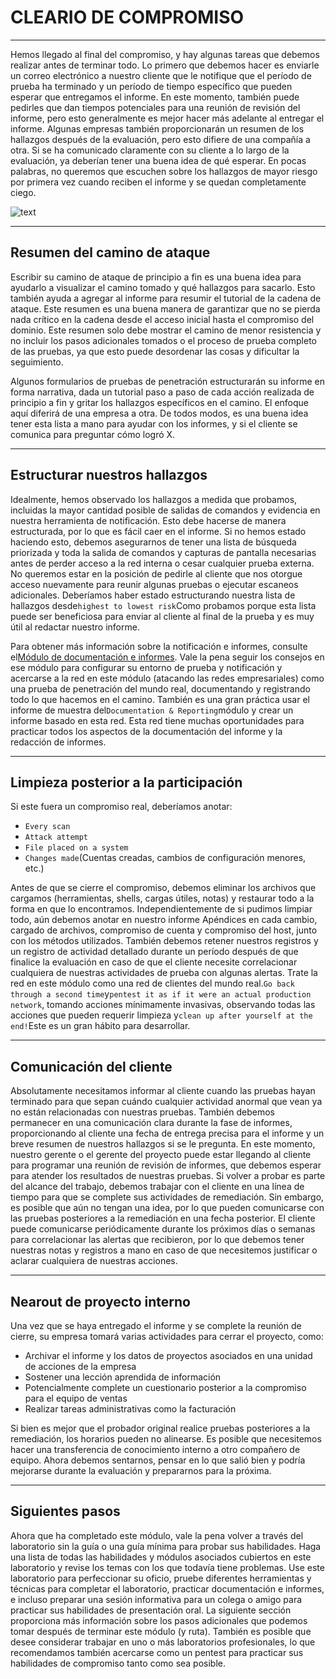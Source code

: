 # CLEARIO DE COMPROMISO

---

Hemos llegado al final del compromiso, y hay algunas tareas que debemos realizar antes de terminar todo. Lo primero que debemos hacer es enviarle un correo electrónico a nuestro cliente que le notifique que el período de prueba ha terminado y un período de tiempo específico que pueden esperar que entregamos el informe. En este momento, también puede pedirles que dan tiempos potenciales para una reunión de revisión del informe, pero esto generalmente es mejor hacer más adelante al entregar el informe. Algunas empresas también proporcionarán un resumen de los hallazgos después de la evaluación, pero esto difiere de una compañía a otra. Si se ha comunicado claramente con su cliente a lo largo de la evaluación, ya deberían tener una buena idea de qué esperar. En pocas palabras, no queremos que escuchen sobre los hallazgos de mayor riesgo por primera vez cuando reciben el informe y se quedan completamente ciego.

![text](https://academy.hackthebox.com/storage/modules/163/end_testing.png)

---

## Resumen del camino de ataque

Escribir su camino de ataque de principio a fin es una buena idea para ayudarlo a visualizar el camino tomado y qué hallazgos para sacarlo. Esto también ayuda a agregar al informe para resumir el tutorial de la cadena de ataque. Este resumen es una buena manera de garantizar que no se pierda nada crítico en la cadena desde el acceso inicial hasta el compromiso del dominio. Este resumen solo debe mostrar el camino de menor resistencia y no incluir los pasos adicionales tomados o el proceso de prueba completo de las pruebas, ya que esto puede desordenar las cosas y dificultar la seguimiento.

Algunos formularios de pruebas de penetración estructurarán su informe en forma narrativa, dada un tutorial paso a paso de cada acción realizada de principio a fin y gritar los hallazgos específicos en el camino. El enfoque aquí diferirá de una empresa a otra. De todos modos, es una buena idea tener esta lista a mano para ayudar con los informes, y si el cliente se comunica para preguntar cómo logró X.

---

## Estructurar nuestros hallazgos

Idealmente, hemos observado los hallazgos a medida que probamos, incluidas la mayor cantidad posible de salidas de comandos y evidencia en nuestra herramienta de notificación. Esto debe hacerse de manera estructurada, por lo que es fácil caer en el informe. Si no hemos estado haciendo esto, debemos asegurarnos de tener una lista de búsqueda priorizada y toda la salida de comandos y capturas de pantalla necesarias antes de perder acceso a la red interna o cesar cualquier prueba externa. No queremos estar en la posición de pedirle al cliente que nos otorgue acceso nuevamente para reunir algunas pruebas o ejecutar escaneos adicionales. Deberíamos haber estado estructurando nuestra lista de hallazgos desde`highest to lowest risk`Como probamos porque esta lista puede ser beneficiosa para enviar al cliente al final de la prueba y es muy útil al redactar nuestro informe.

Para obtener más información sobre la notificación e informes, consulte el[Módulo de documentación e informes](https://academy.hackthebox.com/module/162/section/1533). Vale la pena seguir los consejos en ese módulo para configurar su entorno de prueba y notificación y acercarse a la red en este módulo (atacando las redes empresariales) como una prueba de penetración del mundo real, documentando y registrando todo lo que hacemos en el camino. También es una gran práctica usar el informe de muestra del`Documentation & Reporting`módulo y crear un informe basado en esta red. Esta red tiene muchas oportunidades para practicar todos los aspectos de la documentación del informe y la redacción de informes.

---

## Limpieza posterior a la participación

Si este fuera un compromiso real, deberíamos anotar:

- `Every scan`
- `Attack attempt`
- `File placed on a system`
- `Changes made`(Cuentas creadas, cambios de configuración menores, etc.)

Antes de que se cierre el compromiso, debemos eliminar los archivos que cargamos (herramientas, shells, cargas útiles, notas) y restaurar todo a la forma en que lo encontramos. Independientemente de si pudimos limpiar todo, aún debemos anotar en nuestro informe Apéndices en cada cambio, cargado de archivos, compromiso de cuenta y compromiso del host, junto con los métodos utilizados. También debemos retener nuestros registros y un registro de actividad detallado durante un período después de que finalice la evaluación en caso de que el cliente necesite correlacionar cualquiera de nuestras actividades de prueba con algunas alertas. Trate la red en este módulo como una red de clientes del mundo real.`Go back through a second time`y`pentest it as if it were an actual production network`, tomando acciones mínimamente invasivas, observando todas las acciones que pueden requerir limpieza y`clean up after yourself at the end!`Este es un gran hábito para desarrollar.

---

## Comunicación del cliente

Absolutamente necesitamos informar al cliente cuando las pruebas hayan terminado para que sepan cuándo cualquier actividad anormal que vean ya no están relacionadas con nuestras pruebas. También debemos permanecer en una comunicación clara durante la fase de informes, proporcionando al cliente una fecha de entrega precisa para el informe y un breve resumen de nuestros hallazgos si se le pregunta. En este momento, nuestro gerente o el gerente del proyecto puede estar llegando al cliente para programar una reunión de revisión de informes, que debemos esperar para atender los resultados de nuestras pruebas. Si volver a probar es parte del alcance del trabajo, debemos trabajar con el cliente en una línea de tiempo para que se complete sus actividades de remediación. Sin embargo, es posible que aún no tengan una idea, por lo que pueden comunicarse con las pruebas posteriores a la remediación en una fecha posterior. El cliente puede comunicarse periódicamente durante los próximos días o semanas para correlacionar las alertas que recibieron, por lo que debemos tener nuestras notas y registros a mano en caso de que necesitemos justificar o aclarar cualquiera de nuestras acciones.

---

## Nearout de proyecto interno

Una vez que se haya entregado el informe y se complete la reunión de cierre, su empresa tomará varias actividades para cerrar el proyecto, como:

- Archivar el informe y los datos de proyectos asociados en una unidad de acciones de la empresa
- Sostener una lección aprendida de información
- Potencialmente complete un cuestionario posterior a la compromiso para el equipo de ventas
- Realizar tareas administrativas como la facturación

Si bien es mejor que el probador original realice pruebas posteriores a la remediación, los horarios pueden no alinearse. Es posible que necesitemos hacer una transferencia de conocimiento interno a otro compañero de equipo. Ahora debemos sentarnos, pensar en lo que salió bien y podría mejorarse durante la evaluación y prepararnos para la próxima.

---

## Siguientes pasos

Ahora que ha completado este módulo, vale la pena volver a través del laboratorio sin la guía o una guía mínima para probar sus habilidades. Haga una lista de todas las habilidades y módulos asociados cubiertos en este laboratorio y revise los temas con los que todavía tiene problemas. Use este laboratorio para perfeccionar su oficio, pruebe diferentes herramientas y técnicas para completar el laboratorio, practicar documentación e informes, e incluso preparar una sesión informativa para un colega o amigo para practicar sus habilidades de presentación oral. La siguiente sección proporciona más información sobre los pasos adicionales que podemos tomar después de terminar este módulo (y ruta). También es posible que desee considerar trabajar en uno o más laboratorios profesionales, lo que recomendamos también acercarse como un pentest para practicar sus habilidades de compromiso tanto como sea posible.
